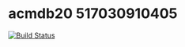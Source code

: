 # acmdb20 517030910405

[![Build Status](https://dev.azure.com/simpleacmdb/acmdb/_apis/build/status/517030910405.acmdb20-517030910405%20(1)?branchName=master)](https://dev.azure.com/simpleacmdb/acmdb/_build/latest?definitionId=2&branchName=master)

